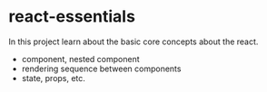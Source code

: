 # react-essentials
In this project learn about the basic core concepts about the react.
- component, nested component
- rendering sequence between components
- state, props, etc.

